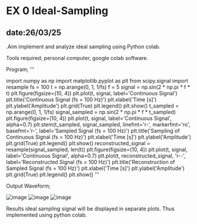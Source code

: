 # EX 0 Ideal-Sampling
## date:26/03/25
.Aim
    implement and analyze ideal sampling using Python colab.

Tools required;
     personal computer,
     google colab software.

Program;
'''

import numpy as np
import matplotlib.pyplot as plt
from scipy.signal import resample
fs = 100
t = np.arange(0, 1, 1/fs) 
f = 5
signal = np.sin(2 * np.pi * f * t)
plt.figure(figsize=(10, 4))
plt.plot(t, signal, label='Continuous Signal')
plt.title('Continuous Signal (fs = 100 Hz)')
plt.xlabel('Time [s]')
plt.ylabel('Amplitude')
plt.grid(True)
plt.legend()
plt.show()
t_sampled = np.arange(0, 1, 1/fs)
signal_sampled = np.sin(2 * np.pi * f * t_sampled)
plt.figure(figsize=(10, 4))
plt.plot(t, signal, label='Continuous Signal', alpha=0.7)
plt.stem(t_sampled, signal_sampled, linefmt='r-', markerfmt='ro', basefmt='r-', label='Sampled Signal (fs = 100 Hz)')
plt.title('Sampling of Continuous Signal (fs = 100 Hz)')
plt.xlabel('Time [s]')
plt.ylabel('Amplitude')
plt.grid(True)
plt.legend()
plt.show()
reconstructed_signal = resample(signal_sampled, len(t))
plt.figure(figsize=(10, 4))
plt.plot(t, signal, label='Continuous Signal', alpha=0.7)
plt.plot(t, reconstructed_signal, 'r--', label='Reconstructed Signal (fs = 100 Hz)')
plt.title('Reconstruction of Sampled Signal (fs = 100 Hz)')
plt.xlabel('Time [s]')
plt.ylabel('Amplitude')
plt.grid(True)
plt.legend()
plt.show()
'''

Output Waveform;

![image](https://github.com/user-attachments/assets/19ab39c7-9adf-41d0-85bd-0baee1071bf3)
![image](https://github.com/user-attachments/assets/8d108139-ebea-44af-a5a4-af7d409a82a3)
![image](https://github.com/user-attachments/assets/a97c55b4-8e21-4df7-b232-68c5ea8a3c95)

Results
ideal sampling signal will be displayed in separate plots. Thus implemented using python colab.
  
